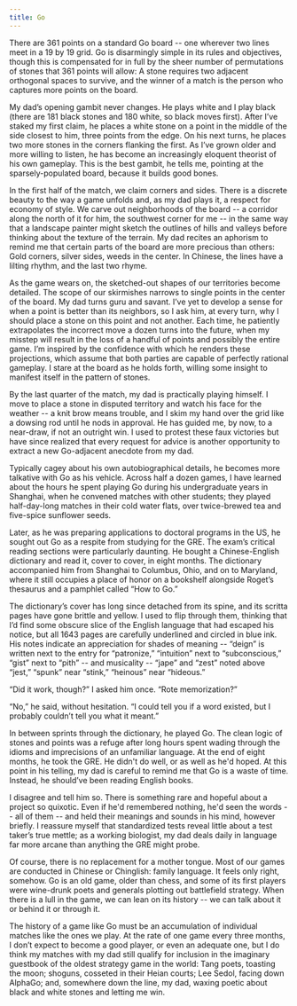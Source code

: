 ```yaml
---
title: Go
---
```



There are 361 points on a standard Go board -- one wherever two lines meet in a 19 by 19 grid. Go is disarmingly simple in its rules and objectives, though this is compensated for in full by the sheer number of permutations of stones that 361 points will allow: A stone requires two adjacent orthogonal spaces to survive, and the winner of a match is the person who captures more points on the board. 

My dad’s opening gambit never changes. He plays white and I play black (there are 181 black stones and 180 white, so black moves first). After I’ve staked my first claim, he places a white stone on a point in the middle of the side closest to him, three points from the edge. On his next turns, he places two more stones in the corners flanking the first. As I’ve grown older and more willing to listen, he has become an increasingly eloquent theorist of his own gameplay. This is the best gambit, he tells me, pointing at the sparsely-populated board, because it builds good bones.  

In the first half of the match, we claim corners and sides. There is a discrete beauty to the way a game unfolds and, as my dad plays it, a respect for economy of style. We carve out neighborhoods of the board -- a corridor along the north of it for him, the southwest corner for me -- in the same way that a landscape painter might sketch the outlines of hills and valleys before thinking about the texture of the terrain. My dad recites an aphorism to remind me that certain parts of the board are more precious than others: Gold corners, silver sides, weeds in the center. In Chinese, the lines have a lilting rhythm, and the last two rhyme.

As the game wears on, the sketched-out shapes of our territories become detailed. The scope of our skirmishes narrows to single points in the center of the board. My dad turns guru and savant. I’ve yet to develop a sense for when a point is better than its neighbors, so I ask him, at every turn, why I should place a stone on this point and not another. Each time, he patiently extrapolates the incorrect move a dozen turns into the future, when my misstep will result in the loss of a handful of points and possibly the entire game. I’m inspired by the confidence with which he renders these projections, which assume that both parties are capable of perfectly rational gameplay. I stare at the board as he holds forth, willing some insight to manifest itself in the pattern of stones. 

By the last quarter of the match, my dad is practically playing himself. I move to place a stone in disputed territory and watch his face for the weather -- a knit brow means trouble, and I skim my hand over the grid like a dowsing rod until he nods in approval. He has guided me, by now, to a near-draw, if not an outright win. I used to protest these faux victories but have since realized that every request for advice is another opportunity to extract a new Go-adjacent anecdote from my dad. 

Typically cagey about his own autobiographical details, he becomes more talkative with Go as his vehicle. Across half a dozen games, I have learned about the hours he spent playing Go during his undergraduate years in Shanghai, when he convened matches with other students; they played half-day-long matches in their cold water flats, over twice-brewed tea and five-spice sunflower seeds. 

Later, as he was preparing applications to doctoral programs in the US, he sought out Go as a respite from studying for the GRE. The exam’s critical reading sections were particularly daunting. He bought a Chinese-English dictionary and read it, cover to cover, in eight months. The dictionary accompanied him from Shanghai to Columbus, Ohio, and on to Maryland, where it still occupies a place of honor on a bookshelf alongside Roget’s thesaurus and a pamphlet called “How to Go.” 

The dictionary’s cover has long since detached from its spine, and its scritta pages have gone brittle and yellow. I used to flip through them, thinking that I’d find some obscure slice of the English language that had escaped his notice, but all 1643 pages are carefully underlined and circled in blue ink. His notes indicate an appreciation for shades of meaning -- “deign” is written next to the entry for “patronize,” “intuition” next to “subconscious,” “gist” next to “pith” -- and musicality -- “jape” and “zest” noted above “jest,” “spunk” near “stink,” “heinous” near “hideous.”

“Did it work, though?” I asked him once. “Rote memorization?”

“No,” he said, without hesitation. “I could tell you if a word existed, but I probably couldn’t tell you what it meant.” 

In between sprints through the dictionary, he played Go. The clean logic of stones and points was a refuge after long hours spent wading through the idioms and imprecisions of an unfamiliar language. At the end of eight months, he took the GRE. He didn't do well, or as well as he'd hoped. At this point in his telling, my dad is careful to remind me that Go is a waste of time. Instead, he should’ve been reading English books. 

I disagree and tell him so. There is something rare and hopeful about a project so quixotic. Even if he'd remembered nothing, he'd seen the words -- all of them -- and held their meanings and sounds in his mind, however briefly. I reassure myself that standardized tests reveal little about a test taker’s true mettle; as a working biologist, my dad deals daily in language far more arcane than anything the GRE might probe. 

Of course, there is no replacement for a mother tongue. Most of our games are conducted in Chinese or Chinglish: family language. It feels only right, somehow. Go is an old game, older than chess, and some of its first players were wine-drunk poets and generals plotting out battlefield strategy. When there is a lull in the game, we can lean on its history -- we can talk about it or behind it or through it. 

The history of a game like Go must be an accumulation of individual matches like the ones we play. At the rate of one game every three months, I don’t expect to become a good player, or even an adequate one, but I do think my matches with my dad still qualify for inclusion in the imaginary guestbook of the oldest strategy game in the world: Tang poets, toasting the moon; shoguns, cosseted in their Heian courts; Lee Sedol, facing down AlphaGo; and, somewhere down the line, my dad, waxing poetic about black and white stones and letting me win. 

